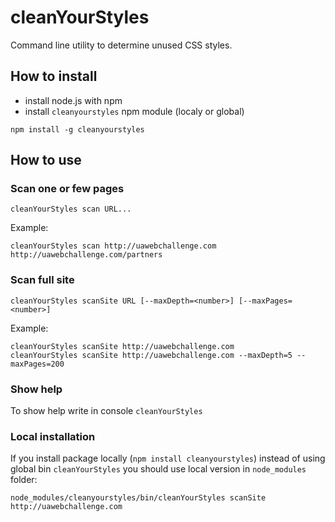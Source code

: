 cleanYourStyles
===============

Command line utility to determine unused CSS styles. 

## How to install

* install node.js with npm
* install `cleanyourstyles` npm module (localy or global)
```
npm install -g cleanyourstyles
```

## How to use

### Scan one or few pages
```
cleanYourStyles scan URL...
```

Example:
```
cleanYourStyles scan http://uawebchallenge.com http://uawebchallenge.com/partners
```

### Scan full site
```
cleanYourStyles scanSite URL [--maxDepth=<number>] [--maxPages=<number>]
```

Example:
```
cleanYourStyles scanSite http://uawebchallenge.com
cleanYourStyles scanSite http://uawebchallenge.com --maxDepth=5 --maxPages=200
```

### Show help
To show help write in console `cleanYourStyles`

### Local installation
If you install package locally (`npm install cleanyourstyles`) instead of using global bin `cleanYourStyles` you should use local version in `node_modules` folder:
```
node_modules/cleanyourstyles/bin/cleanYourStyles scanSite http://uawebchallenge.com
```
